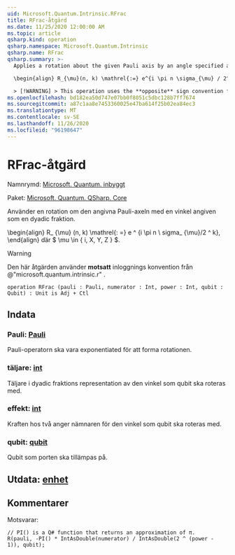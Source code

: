 ```yaml
---
uid: Microsoft.Quantum.Intrinsic.RFrac
title: RFrac-åtgärd
ms.date: 11/25/2020 12:00:00 AM
ms.topic: article
qsharp.kind: operation
qsharp.namespace: Microsoft.Quantum.Intrinsic
qsharp.name: RFrac
qsharp.summary: >-
  Applies a rotation about the given Pauli axis by an angle specified as a dyadic fraction.

  \begin{align} R_{\mu}(n, k) \mathrel{:=} e^{i \pi n \sigma_{\mu} / 2^k}, \end{align} where $\mu \in \{I, X, Y, Z\}$.

  > [!WARNING] > This operation uses the **opposite** sign convention from > @"microsoft.quantum.intrinsic.r".
ms.openlocfilehash: bd182ea50d747e07bb0f8051c5dbc128b7ff7674
ms.sourcegitcommit: a87c1aa8e7453360025e47ba614f25b02ea84ec3
ms.translationtype: MT
ms.contentlocale: sv-SE
ms.lasthandoff: 11/26/2020
ms.locfileid: "96198647"
---
```

# <a name="rfrac-operation"></a>RFrac-åtgärd

Namnrymd: [Microsoft. Quantum. inbyggt](xref:Microsoft.Quantum.Intrinsic)

Paket: [Microsoft. Quantum. QSharp. Core](https://nuget.org/packages/Microsoft.Quantum.QSharp.Core)


Använder en rotation om den angivna Pauli-axeln med en vinkel angiven som en dyadic fraktion.

\begin{align} R_ {\mu} (n, k) \mathrel{: =} e ^ {i \pi n \ sigma_ {\mu}/2 ^ k}, \end{align} där $ \mu \in \{ i, X, Y, Z \} $.

> [!WARNING]
> Den här åtgärden använder **motsatt** inloggnings konvention från @"microsoft.quantum.intrinsic.r" .

```qsharp
operation RFrac (pauli : Pauli, numerator : Int, power : Int, qubit : Qubit) : Unit is Adj + Ctl
```


## <a name="input"></a>Indata

### <a name="pauli--pauli"></a>Pauli: [Pauli](xref:microsoft.quantum.lang-ref.pauli)

Pauli-operatorn ska vara exponentiated för att forma rotationen.


### <a name="numerator--int"></a>täljare: [int](xref:microsoft.quantum.lang-ref.int)

Täljare i dyadic fraktions representation av den vinkel som qubit ska roteras med.


### <a name="power--int"></a>effekt: [int](xref:microsoft.quantum.lang-ref.int)

Kraften hos två anger nämnaren för den vinkel som qubit ska roteras med.


### <a name="qubit--qubit"></a>qubit: [qubit](xref:microsoft.quantum.lang-ref.qubit)

Qubit som porten ska tillämpas på.



## <a name="output--unit"></a>Utdata: [enhet](xref:microsoft.quantum.lang-ref.unit)



## <a name="remarks"></a>Kommentarer

Motsvarar:

```qsharp
// PI() is a Q# function that returns an approximation of π.
R(pauli, -PI() * IntAsDouble(numerator) / IntAsDouble(2 ^ (power - 1)), qubit);
```